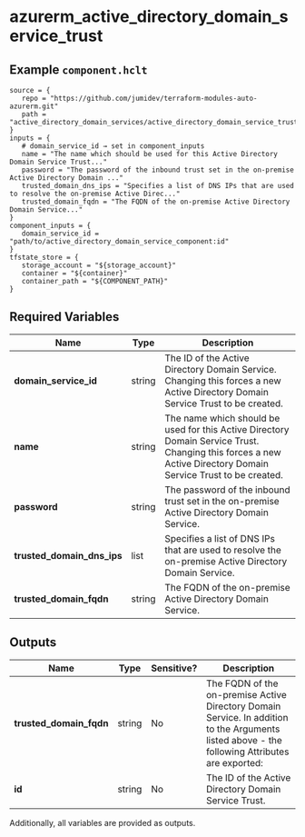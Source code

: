 # azurerm_active_directory_domain_service_trust



## Example `component.hclt`

```hcl
source = {
   repo = "https://github.com/jumidev/terraform-modules-auto-azurerm.git"   
   path = "active_directory_domain_services/active_directory_domain_service_trust"   
}
inputs = {
   # domain_service_id → set in component_inputs
   name = "The name which should be used for this Active Directory Domain Service Trust..."   
   password = "The password of the inbound trust set in the on-premise Active Directory Domain ..."   
   trusted_domain_dns_ips = "Specifies a list of DNS IPs that are used to resolve the on-premise Active Direc..."   
   trusted_domain_fqdn = "The FQDN of the on-premise Active Directory Domain Service..."   
}
component_inputs = {
   domain_service_id = "path/to/active_directory_domain_service_component:id"   
}
tfstate_store = {
   storage_account = "${storage_account}"   
   container = "${container}"   
   container_path = "${COMPONENT_PATH}"   
}
```

## Required Variables

| Name | Type |  Description |
| ---- | --------- |  ----------- |
| **domain_service_id** | string |  The ID of the Active Directory Domain Service. Changing this forces a new Active Directory Domain Service Trust to be created. | 
| **name** | string |  The name which should be used for this Active Directory Domain Service Trust. Changing this forces a new Active Directory Domain Service Trust to be created. | 
| **password** | string |  The password of the inbound trust set in the on-premise Active Directory Domain Service. | 
| **trusted_domain_dns_ips** | list |  Specifies a list of DNS IPs that are used to resolve the on-premise Active Directory Domain Service. | 
| **trusted_domain_fqdn** | string |  The FQDN of the on-premise Active Directory Domain Service. | 



## Outputs

| Name | Type | Sensitive? | Description |
| ---- | ---- | --------- | --------- |
| **trusted_domain_fqdn** | string | No  | The FQDN of the on-premise Active Directory Domain Service. In addition to the Arguments listed above - the following Attributes are exported: | 
| **id** | string | No  | The ID of the Active Directory Domain Service Trust. | 

Additionally, all variables are provided as outputs.
